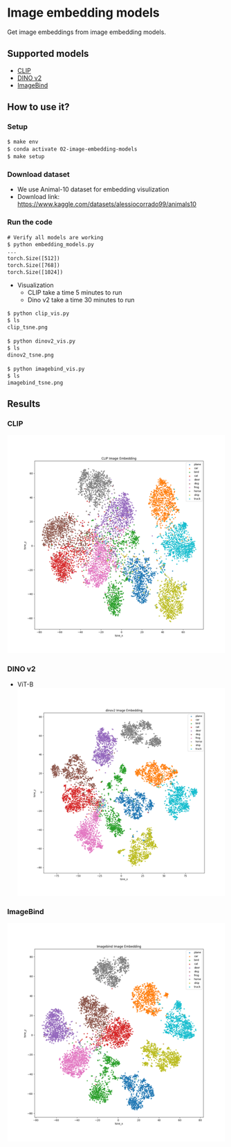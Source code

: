 # Image embedding models
Get image embeddings from image embedding models.

## Supported models
- [CLIP](https://github.com/openai/CLIP)
- [DINO v2](https://github.com/facebookresearch/dinov2)
- [ImageBind](https://github.com/facebookresearch/ImageBind)

## How to use it?
### Setup
```bash
$ make env
$ conda activate 02-image-embedding-models
$ make setup
```
### Download dataset
- We use Animal-10 dataset for embedding visulization
- Download link: https://www.kaggle.com/datasets/alessiocorrado99/animals10

### Run the code
```
# Verify all models are working
$ python embedding_models.py
...
torch.Size([512])
torch.Size([768])
torch.Size([1024])
```
- Visualization
    - CLIP take a time 5 minutes to run
    - Dino v2 take a time 30 minutes to run
```
$ python clip_vis.py
$ ls
clip_tsne.png

$ python dinov2_vis.py
$ ls
dinov2_tsne.png

$ python imagebind_vis.py
$ ls
imagebind_tsne.png
```

## Results
### CLIP
![clip_tsne](output/clip_tsne.png)

### DINO v2
- ViT-B
![dinov2_tsne](output/dinov2_tsne.png)

### ImageBind
![imagebind_tsne](output/imagebind_tsne.png)

